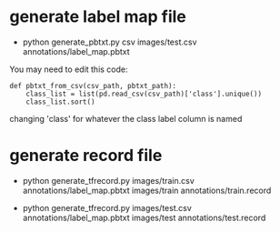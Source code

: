 
# generate label map file

- python generate_pbtxt.py csv images/test.csv annotations/label_map.pbtxt

You may need to edit this code:
```
def pbtxt_from_csv(csv_path, pbtxt_path):
    class_list = list(pd.read_csv(csv_path)['class'].unique())
    class_list.sort()
```
changing 'class' for whatever the class label column is named

# generate record file

- python generate_tfrecord.py images/train.csv annotations/label_map.pbtxt images/train annotations/train.record

- python generate_tfrecord.py images/test.csv annotations/label_map.pbtxt images/test annotations/test.record

